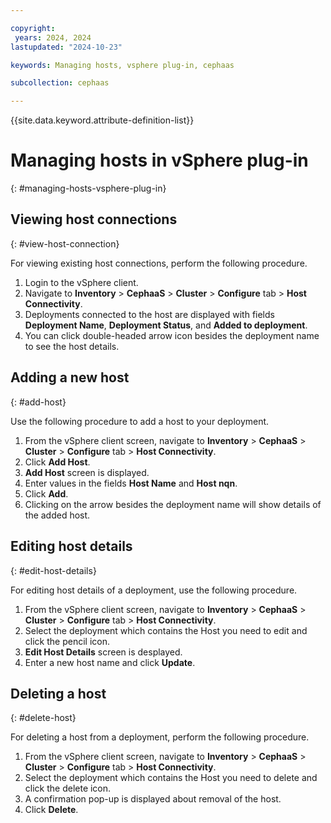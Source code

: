```yaml
---

copyright:
 years: 2024, 2024
lastupdated: "2024-10-23"

keywords: Managing hosts, vsphere plug-in, cephaas

subcollection: cephaas

---
```



{{site.data.keyword.attribute-definition-list}}

# Managing hosts in vSphere plug-in
{: #managing-hosts-vsphere-plug-in}

## Viewing host connections
{: #view-host-connection}

For viewing existing host connections, perform the following procedure.

1. Login to the vSphere client.
2. Navigate to **Inventory** > **CephaaS** > **Cluster** > **Configure** tab > **Host Connectivity**.
3. Deployments connected to the host are displayed with fields **Deployment Name**, **Deployment Status**, and **Added to deployment**.
3. You can click double-headed arrow icon besides the deployment name to see the host details.


## Adding a new host
{: #add-host}

Use the following procedure to add a host to your deployment.

1. From the vSphere client screen, navigate to **Inventory** > **CephaaS** > **Cluster** > **Configure** tab > **Host Connectivity**.
2. Click **Add Host**.
3. **Add Host** screen is displayed.
4. Enter values in the fields **Host Name** and **Host nqn**.
5. Click **Add**.
6. Clicking on the arrow besides the deployment name will show details of the added host.


## Editing host details
{: #edit-host-details}

For editing host details of a deployment, use the following procedure.

1. From the vSphere client screen, navigate to **Inventory** > **CephaaS** > **Cluster** > **Configure** tab > **Host Connectivity**.
2. Select the deployment which contains the Host you need to edit and click the pencil icon.
2. **Edit Host Details** screen is desplayed.
3. Enter a new host name and click **Update**.

## Deleting a host
{: #delete-host}

For deleting a host from a deployment, perform the following procedure.

1. From the vSphere client screen, navigate to **Inventory** > **CephaaS** > **Cluster** > **Configure** tab > **Host Connectivity**.
2. Select the deployment which contains the Host you need to delete and click the delete icon.
3. A confirmation pop-up is displayed about removal of the host.
4. Click **Delete**.
